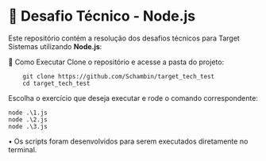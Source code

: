 # 🚀 Desafio Técnico - Node.js

Este repositório contém a resolução dos desafios técnicos para Target Sistemas utilizando **Node.js**:

🚀 Como Executar
Clone o repositório e acesse a pasta do projeto:

```
    git clone https://github.com/Schambin/target_tech_test
    cd target_tech_test
```

Escolha o exercício que deseja executar e rode o comando correspondente:

```
node .\1.js
node .\2.js
node .\3.js
```

• Os scripts foram desenvolvidos para serem executados diretamente no terminal.
